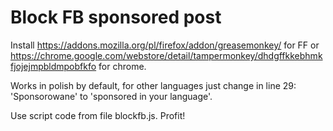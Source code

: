 # Block FB sponsored post

Install https://addons.mozilla.org/pl/firefox/addon/greasemonkey/ for FF 
or https://chrome.google.com/webstore/detail/tampermonkey/dhdgffkkebhmkfjojejmpbldmpobfkfo for chrome.

Works in polish by default, for other languages just change in line 29:
'Sponsorowane' to 'sponsored in your language'.

Use script code from file blockfb.js.
Profit!
